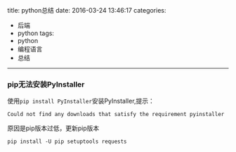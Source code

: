 title: python总结
date: 2016-03-24 13:46:17
categories:
- 后端
- python
tags:
- python
- 编程语言
- 总结
---

### pip无法安装PyInstaller
使用`pip install PyInstaller`安装PyInstaller,提示：
```
Could not find any downloads that satisfy the requirement pyinstaller
```
原因是pip版本过低，更新pip版本
```
pip install -U pip setuptools requests
```
